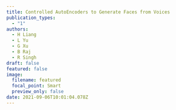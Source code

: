 ```yaml
---
title: Controlled AutoEncoders to Generate Faces from Voices
publication_types:
  - "1"
authors:
  - H Liang
  - L Yu
  - G Xu
  - B Raj
  - R Singh
draft: false
featured: false
image:
  filename: featured
  focal_point: Smart
  preview_only: false
date: 2021-09-06T10:01:04.078Z
---
```


